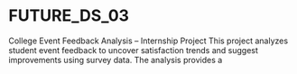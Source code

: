 # FUTURE_DS_03
College Event Feedback Analysis – Internship Project This project analyzes student event feedback to uncover satisfaction trends and suggest improvements using survey data. The analysis provides a

